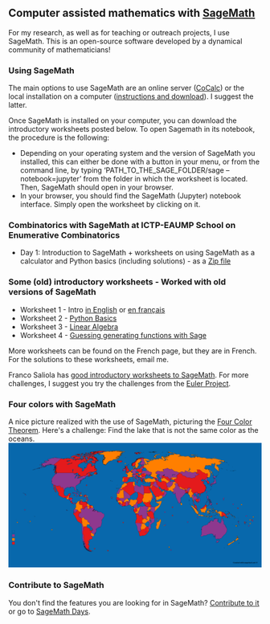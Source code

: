 ## Computer assisted mathematics with [SageMath](https://www.sagemath.org)

For my research, as well as for teaching or outreach projects, I use SageMath. This is an open-source software developed by a dynamical community of mathematicians!

### Using  SageMath
The main options to use SageMath are an online server ([CoCalc](https://cocalc.com)) or the local installation on a computer ([instructions and download](http://www.sagemath.org/download.html)). I suggest the latter.

Once SageMath is installed on your computer, you can download the introductory worksheets posted below. To open Sagemath in its notebook, the procedure is the following:
 * Depending on your operating system and the version of SageMath you installed, this can either be done with a button in your menu, or from the command line, by typing ‘PATH_TO_THE_SAGE_FOLDER/sage –notebook=jupyter’ from the folder in which the worksheet is located. Then, SageMath should open in your browser.
 * In your browser, you should find the SageMath (Jupyter) notebook interface. Simply open the worksheet by clicking on it.

### Combinatorics with SageMath at ICTP-EAUMP School on Enumerative Combinatorics
 * Day 1: Introduction to SageMath + worksheets on using SageMath as a calculator and Python basics (including solutions) - as a [Zip file](Sage_course_Arusha/Lecture1.zip)

### Some (old) introductory worksheets - Worked with old versions of SageMath
 * Worksheet 1 - Intro [in English](sage_ws/Short_intro.ipynb) or [en français](sage_ws/Atelier_1_sans_les_solutions.ipynb)
 * Worksheet 2 - [Python Basics](sage_ws/2-Python_basics_no_solutions.ipynb)
 * Worksheet 3 - [Linear Algebra](sage_ws/3-Linear_algebra.ipynb)
 * Worksheet 4 - [Guessing generating functions with Sage](sage_ws/Guessing_with_Sage.ipynb)


More worksheets can be found on the French page, but they are in French.
For the solutions to these worksheets, email me.

Franco Saliola has [good introductory worksheets to SageMath](http://lacim.uqam.ca/~saliola/sage/tutorials/). For more challenges, I suggest you try the challenges from the [Euler Project](https://projecteuler.net/).

### Four colors with SageMath
A nice picture realized with the use of SageMath, picturing the [Four Color Theorem](https://en.wikipedia.org/wiki/Four_color_theorem). Here's a challenge: Find the lake that is not the same color as the oceans.
![The Four Color Theorem on a Wolrd Map](4couleurs.png)

### Contribute to SageMath
You don't find the features you are looking for in SageMath? [Contribute to it](http://doc.sagemath.org/html/en/developer/) or go to [SageMath Days](https://wiki.sagemath.org/Workshops).

